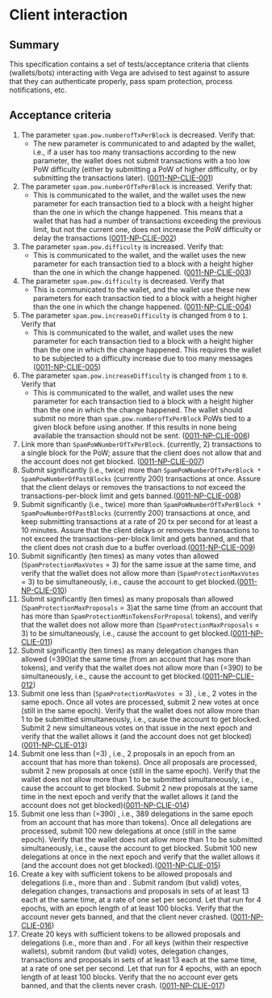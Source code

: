 # Client interaction

## Summary

This specification contains a set of tests/acceptance criteria that clients (wallets/bots) interacting with Vega are advised to test against to assure that they can authenticate properly, pass spam protection, process notifications, etc.

## Acceptance criteria

1. The parameter `spam.pow.numberofTxPerBlock` is decreased.  Verify that:
    - The new parameter is communicated to and adapted by the wallet, i.e., if a user has too many transactions according to the new parameter, the wallet does not submit transactions with a too low PoW difficulty (either by submitting a PoW of higher difficulty, or by submitting the transactions later). (<a name="0011-NP-CLIE-001" href="#0011-NP-CLIE-001">0011-NP-CLIE-001</a>)
2. The parameter `spam.pow.numberOfTxPerBlock` is increased. Verify that:
     - This is communicated to the wallet, and the wallet uses the new parameter for each transaction tied to a block with a height higher than the one in which the change happened. This means that a wallet that has had a number of transactions exceeding the previous limit, but not the current one, does not increase the PoW difficulty or delay the transactions (<a name="0011-NP-CLIE-002" href="#0011-NP-CLIE-002">0011-NP-CLIE-002</a>)
3. The parameter `spam.pow.difficulty` is increased. Verify that:
    - This is communicated to the wallet, and the wallet uses the new parameter for each transaction tied to a block with a height higher than the one in which the change happened. (<a name="0011-NP-CLIE-003" href="#0011-NP-CLIE-003">0011-NP-CLIE-003</a>)
4. The parameter `spam.pow.difficulty` is decreased. Verify that
    - This is communicated to the wallet, and the wallet use these new parameters for each transaction tied to a block with a height higher than the one in which the change happened. (<a name="0011-NP-CLIE-004" href="#0011-NP-CLIE-004">0011-NP-CLIE-004</a>)
5. The parameter `spam.pow.increaseDifficulty` is changed from `0` to `1`.  Verify that
    - This is communicated to the wallet, and wallet uses the new parameter for each transaction tied to a block with a height higher than the one in which the change happened. This requires the wallet to be subjected to a difficulty increase due to too many messages (<a name="0011-NP-CLIE-005" href="#0011-NP-CLIE-005">0011-NP-CLIE-005</a>)
6. The parameter `spam.pow.increaseDifficulty` is changed from `1` to `0`.  Verify that
    - This is communicated to the wallet, and wallet uses the new parameter for each transaction tied to a block with a height higher than the one in which the change happened. The wallet should submit no more than `spam.pow.numberofTxPerBlock` PoWs tied to a given block before using another. If this results in none being available the transaction should not be sent. (<a name="0011-NP-CLIE-006" href="#0011-NP-CLIE-006">0011-NP-CLIE-006</a>)
7. Link more than `SpamPoWNumberOfTxPerBlock`. (currently, 2) transactions to a single block for the PoW; assure that the client does not allow that and the account does not get blocked. (<a name="0011-NP-CLIE-007" href="#0011-NP-CLIE-007">0011-NP-CLIE-007</a>)
8. Submit significantly (i.e., twice) more than `SpamPoWNumberOfTxPerBlock * SpamPowNumberOfPastBlocks` (currently 200) transactions at once. Assure that the client delays or removes the transactions to not exceed the transactions-per-block limit and gets banned.(<a name="0011-NP-CLIE-008" href="#0011-NP-CLIE-008">0011-NP-CLIE-008</a>)
9. Submit significantly (i.e., twice) more than `SpamPoWNumberOfTxPerBlock * SpamPowNumberOfPastBlocks` (currently 200) transactions at once, and keep submitting transactions at a rate of 20 tx per second for at least a 10 minutes. Assure that the client delays or removes the transactions to not exceed the transactions-per-block limit and gets banned, and that the client does not crash due to a buffer overload.(<a name="0011-NP-CLIE-009" href="#0011-NP-CLIE-009">0011-NP-CLIE-009</a>)
10. Submit significantly (ten times) as many votes than allowed (`SpamProtectionMaxVotes` = 3) for the same issue at the same time, and verify that the wallet does not allow more than (`SpamProtectionMaxVotes` = 3) to be simultaneously, i.e., cause the account to get blocked.(<a name="0011-NP-CLIE-010" href="#0011-NP-CLIE-010">0011-NP-CLIE-010</a>)
11. Submit significantly (ten times) as many proposals than allowed (`SpamProtectionMaxProposals` = 3)at the same time (from an account that has more than `SpamProtectionMinTokensForProposal` tokens), and verify that the wallet does not allow more than (`SpamProtectionMaxProposals` = 3) to be simultaneously, i.e., cause the account to get blocked.(<a name="0011-NP-CLIE-011" href="#0011-NP-CLIE-011">0011-NP-CLIE-011</a>)
12. Submit significantly (ten times) as many delegation changes than allowed (<SpamProtectionMaxDelegations>=390)at the same time (from an account that has more than <SpamProtectionMinTokensForDelegation> tokens), and verify that the wallet does not allow more than (<SpamProtectionMaxProposals>=390) to be simultaneously, i.e., cause the account to get blocked.(<a name="0011-NP-CLIE-012" href="#0011-NP-CLIE-012">0011-NP-CLIE-012</a>)
13. Submit one less than (`SpamProtectionMaxVotes `= 3) , i.e., 2 votes in the same epoch.  Once all votes  are processed, submit 2 new votes at once (still in the same epoch).  Verify that the wallet does not allow more than 1 to be submitted simultaneously, i.e., cause the account to get blocked. Submit 2 new simultaneous votes on that issue in the next epoch and verify that the wallet allows it (and the account does not get blocked)(<a name="0011-NP-CLIE-012" href="#0011-NP-CLIE-013">0011-NP-CLIE-013</a>)
14. Submit one less than (<SpamProtectionMaxProposals>=3) , i.e., 2 proposals in an epoch from an account that has more than <SpamProtectionMinTokensForProposal> tokens). Once all proposals are processed, submit 2 new proposals at once (still in the same epoch).  Verify that the wallet does not allow more than 1 to be submitted simultaneously, i.e., cause the account to get blocked. Submit 2 new proposals at the same time in the next epoch and verify that the wallet allows it (and the account does not get blocked)(<a name="0011-NP-CLIE-014" href="#0011-NP-CLIE-014">0011-NP-CLIE-014</a>)
15. Submit one less than (<SpamProtectionMaxDelegations>=390) , i.e., 389 delegations in the same epoch from an account that has more than <SpamProtectionMinTokensForDelegation> tokens). Once all delegations are processed, submit 100 new delegations at once (still in the same epoch).  Verify that the wallet does not allow more than 1 to be submitted simultaneously, i.e., cause the account to get blocked. Submit 100 new delegations at once in the next epoch and verify that the wallet allows it (and the account does not get blocked).(<a name="0011-NP-CLIE-015" href="#0011-NP-CLIE-015">0011-NP-CLIE-015</a>)
16. Create a key with sufficient tokens to be allowed proposals and delegations (i.e., more than <SpamProtectionMinTokensForDelegation> and <SpamProtectionMinTokensForProposal>. Submit random (but valid) votes, delegation changes, transactions and proposals in sets of at least 13 each at the same time, at a rate of one set per second. Let that run for 4 epochs, with an epoch length of at least 100 blocks. Verify that the account never gets banned, and that the client never crashed. (<a name="0011-NP-CLIE-016" href="#0011-NP-CLIE-016">0011-NP-CLIE-016</a>)
16. Create 20 keys with sufficient tokens to be allowed proposals and delegations (i.e., more than <SpamProtectionMinTokensForDelegation> and <SpamProtectionMinTokensForProposal>. For all keys (within their respective wallets), submit random (but valid) votes, delegation changes, transactions and proposals in sets of at least 13 each at the same time, at a rate of one set per second. Let that run for 4 epochs, with an epoch length of at least 100 blocks. Verify that the no account ever gets banned, and that the clients never crash. (<a name="0011-NP-CLIE-017" href="#0011-NP-CLIE-017">0011-NP-CLIE-017</a>)
